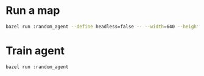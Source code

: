 # Run a map

```bash
bazel run :random_agent --define headless=false -- --width=640 --height=480 --level_script=lt_space_bounce_hard --length 10000
```

# Train agent

```bash
bazel run :random_agent
```